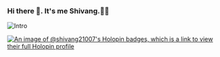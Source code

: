 ### Hi there 👋.  It's me Shivang.🐱‍🏍
![Intro](./Intro.gif)

[![An image of @shivang21007's Holopin badges, which is a link to view their full Holopin profile](https://holopin.me/shivang21007)](https://holopin.io/@shivang21007)
<!--
**shivang21007/shivang21007** is a ✨ _special_ ✨ repository because its `README.md` (this file) appears on your GitHub profile.

Here are some ideas to get you started:

- 🔭 I’m currently working on ...
- 🌱 I’m currently learning ...
- 👯 I’m looking to collaborate on ...
- 🤔 I’m looking for help with ...
- 💬 Ask me about ...
- 📫 How to reach me: ...
- 😄 Pronouns: ...
- ⚡ Fun fact: ...
-->
